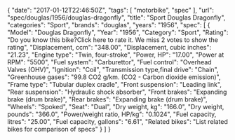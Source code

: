 {
    "date": "2017-01-12T22:46:50Z",
    "tags": [
        "motorbike",
        "spec"
    ],
    "url": "spec\/douglas\/1956\/douglas-dragonfly",
    "title": "Sport Douglas Dragonfly",
    "categories": "Sport",
    "brands": "douglas",
    "years": "1956",
    "spec": [
        {
            "Model": "Douglas Dragonfly",
            "Year": "1956",
            "Category": "Sport",
            "Rating": "Do you know this bike?Click here to rate it. We miss 2 votes to show the rating",
            "Displacement, ccm": "348.00",
            "Displacement, cubic inches": "21.23",
            "Engine type": "Twin, four-stroke",
            "Power, HP": "17.00",
            "Power at RPM": "5500",
            "Fuel system": "Carburettor",
            "Fuel control": "Overhead Valves (OHV)",
            "Ignition": "Coil",
            "Transmission type,final drive": "Chain",
            "Greenhouse gases": "99.8 CO2 g\/km. (CO2 - Carbon dioxide emission)",
            "Frame type": "Tubular  duplex cradle",
            "Front suspension": "Leading link",
            "Rear suspension": "Hydraulic shock absorber",
            "Front brakes": "Expanding brake (drum brake)",
            "Rear brakes": "Expanding brake (drum brake)",
            "Wheels": "Spoked",
            "Seat": "Dual",
            "Dry weight, kg": "166.0",
            "Dry weight, pounds": "366.0",
            "Power\/weight ratio, HP\/kg": "0.1024",
            "Fuel capacity, litres": "25.00",
            "Fuel capacity, gallons": "6.61",
            "Related bikes": "List related bikes for comparison of specs"
        }
    ]
}